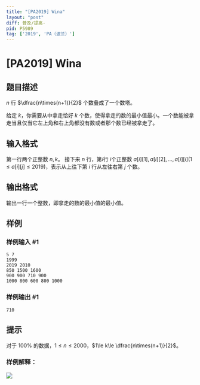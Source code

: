 ```yaml
---
title: "[PA2019] Wina"
layout: "post"
diff: 普及/提高-
pid: P5989
tag: ['2019', 'PA（波兰）']
---
```

# [PA2019] Wina
## 题目描述

 $n$ 行 $\dfrac{n\times(n+1)}{2}$ 个数叠成了一个数塔。

给定 $k$，你需要从中拿走恰好 $k$ 个数，使得拿走的数的最小值最小。一个数能被拿走当且仅当它左上角和右上角都没有数或者那个数已经被拿走了。
## 输入格式

第一行两个正整数 $n,k$。
接下来 $n$ 行，第$i$行 $i$个正整数 $a[i][1],a[i][2],...,a[i][i](1\le a[i][j]\le 2019)$，表示从上往下第 $i$ 行从左往右第 $j$ 个数。
## 输出格式

输出一行一个整数，即拿走的数的最小值的最小值。
## 样例

### 样例输入 #1
```
5 7
1999
2019 2010
850 1500 1600
900 900 710 900
1000 800 600 800 1000
```
### 样例输出 #1
```
710
```
## 提示

对于 $100\%$ 的数据，$1\le n\le 2000$，$1\le k\le \dfrac{n\times(n+1)}{2}$。


### 样例解释：

![](https://cdn.luogu.com.cn/upload/image_hosting/pya9rv24.png)
